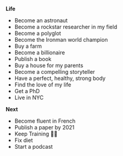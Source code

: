 **Life**

* Become an astronaut
* Become a rockstar researcher in my field
* Become a polyglot
* Become the Ironman world champion
* Buy a farm
* Become a billionaire
* Publish a book
* Buy a house for my parents
* Become a compelling storyteller
* Have a perfect, healthy, strong body
* Find the love of my life
* Get a PhD
* Live in NYC


**Next**

* Become fluent in French
* Publish a paper by 2021
* Keep Training 👍🏻
* Fix diet
* Start a podcast


